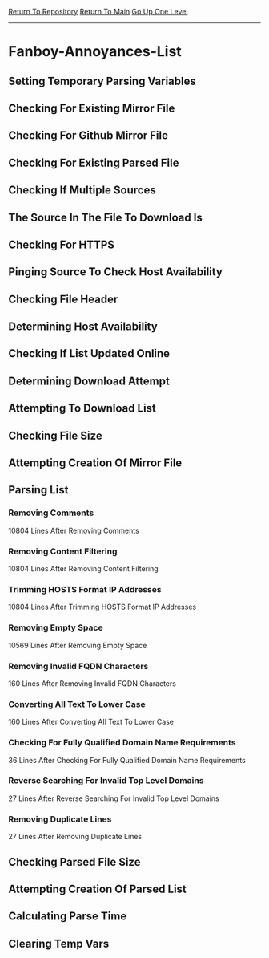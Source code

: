 [Return To Repository](https://github.com/deathbybandaid/piholeparser/)
[Return To Main](https://github.com/deathbybandaid/piholeparser/blob/master/RecentRunLogs/Mainlog.md)
[Go Up One Level](https://github.com/deathbybandaid/piholeparser/blob/master/RecentRunLogs/TopLevelScripts/30-Processing-External-Blacklists.md)
____________________________________
# Fanboy-Annoyances-List
## Setting Temporary Parsing Variables
## Checking For Existing Mirror File
## Checking For Github Mirror File
## Checking For Existing Parsed File
## Checking If Multiple Sources
## The Source In The File To Download Is
## Checking For HTTPS
## Pinging Source To Check Host Availability
## Checking File Header
## Determining Host Availability
## Checking If List Updated Online
## Determining Download Attempt
## Attempting To Download List
## Checking File Size
## Attempting Creation Of Mirror File
## Parsing List
### Removing Comments
10804 Lines After Removing Comments
### Removing Content Filtering
10804 Lines After Removing Content Filtering
### Trimming HOSTS Format IP Addresses
10804 Lines After Trimming HOSTS Format IP Addresses
### Removing Empty Space
10569 Lines After Removing Empty Space
### Removing Invalid FQDN Characters
160 Lines After Removing Invalid FQDN Characters
### Converting All Text To Lower Case
160 Lines After Converting All Text To Lower Case
### Checking For Fully Qualified Domain Name Requirements
36 Lines After Checking For Fully Qualified Domain Name Requirements
### Reverse Searching For Invalid Top Level Domains
27 Lines After Reverse Searching For Invalid Top Level Domains
### Removing Duplicate Lines
27 Lines After Removing Duplicate Lines
## Checking Parsed File Size
## Attempting Creation Of Parsed List
## Calculating Parse Time
## Clearing Temp Vars
